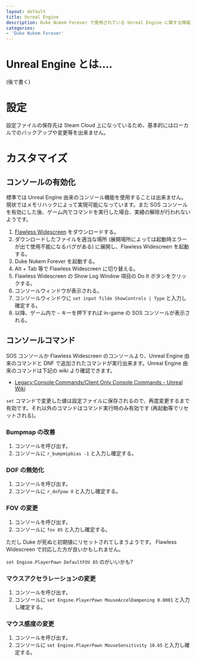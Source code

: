 ```yaml
---
layout: default
title: Unreal Engine
description: Duke Nukem Forever で使用されている Unreal Engine に関する情報。
categories:
- 'Duke Nukem Forever'
---
```


Unreal Engine とは....
======================

(後で書く)

設定
====

設定ファイルの保存先は Steam Cloud 上になっているため、基本的にはローカルでのバックアップや変更等を出来ません。

カスタマイズ
============

コンソールの有効化
------------------

標準では Unreal Engine 由来のコンソール機能を使用することは出来ません。現状ではメモリハックによって実現可能になっています。また SOS コンソールを有効にした後、ゲーム内でコマンドを実行した場合、実績の解除が行われないようです。

1. [Flawless Widescreen](http://www.flawlesswidescreen.org/) をダウンロードする。
2. ダウンロードしたファイルを適当な場所 (展開場所によっては起動時エラーが出て使用不能になるバグがある) に展開し、Flawless Widescreen を起動する。
3. Duke Nukem Forever を起動する。
4. Alt + Tab 等で Flawless Widescreen に切り替える。
5. Flawless Widescreen の Show Log Window 項目の Do It ボタンをクリックする。
6. コンソールウィンドウが表示される。
7. コンソールウィンドウに `set input Tilde ShowControls | Type` と入力し確定する。
8. 以降、ゲーム内で `~` キーを押下すれば in-game の SOS コンソールが表示される。

コンソールコマンド
------------------

SOS コンソールか Flawless Widescreen のコンソールより、Unreal Engine 由来のコマンドと DNF で追加されたコマンドが実行出来ます。Unreal Engine 由来のコマンドは下記の wiki より確認できます。

* [Legacy:Console Commands/Client Only Console Commands - Unreal Wiki](http://wiki.beyondunreal.com/Legacy:Console_Commands/Client_Only_Console_Commands)

`set` コマンドで変更した値は設定ファイルに保存されるので、再度変更するまで有効です。それ以外のコマンドはコマンド実行時のみ有効です (再起動等でリセットされる)。

### Bumpmap の改善

1. コンソールを呼び出す。
2. コンソールに `r_bumpmipbias -1` と入力し確定する。

### DOF の無効化

1. コンソールを呼び出す。
2. コンソールに `r_dofpow 0` と入力し確定する。

### FOV の変更

1. コンソールを呼び出す。
2. コンソールに `fov 85` と入力し確定する。

ただし Duke が死ぬと初期値にリセットされてしまうようです。 Flawless Widescreen で対応した方が良いかもしれません。

`set Engine.PlayerPawn DefaultFOV 85` のがいいかも?

### マウスアクセラレーションの変更

1. コンソールを呼び出す。
2. コンソールに `set Engine.PlayerPawn MouseAccelDampening 0.0001` と入力し確定する。

### マウス感度の変更

1. コンソールを呼び出す。
3. コンソールに `set Engine.PlayerPawn MouseSensitivity 10.65` と入力し確定する。
